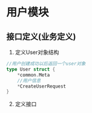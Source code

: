 # 用户模块

## 接口定义(业务定义)
1. 定义User对象结构
```go
//用户创建成功以后返回一个user对象
type User struct {
	*common.Meta
	//用户信息
	*CreateUserRequest
}
```
2. 定义接口